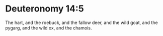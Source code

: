# Deuteronomy 14:5

The hart, and the roebuck, and the fallow deer, and the wild goat, and the pygarg, and the wild ox, and the chamois.